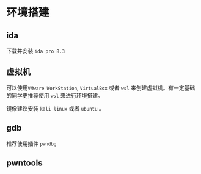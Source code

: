 # 环境搭建

## ida

下载并安装 `ida pro 8.3`

## 虚拟机

可以使用`VMware WorkStation`, `VirtualBox` 或者 `wsl` 来创建虚拟机。有一定基础的同学更推荐使用 `wsl` 来进行环境搭建。

镜像建议安装 `kali linux` 或者 `ubuntu` 。

## gdb

推荐使用插件 `pwndbg`

## pwntools


